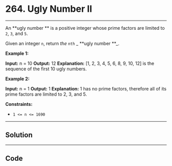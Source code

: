 # 264. Ugly Number II

---

An **ugly number ** is a positive integer whose prime factors are limited to `2`, `3`, and `5`.

Given an integer `n`, return _the_ `nth` _ **ugly number **_.

 

**Example 1:**


**Input:** n = 10
**Output:** 12
**Explanation:** [1, 2, 3, 4, 5, 6, 8, 9, 10, 12] is the sequence of the first 10 ugly numbers.


**Example 2:**


**Input:** n = 1
**Output:** 1
**Explanation:** 1 has no prime factors, therefore all of its prime factors are limited to 2, 3, and 5.


 

**Constraints:**

  * `1 <= n <= 1690`

---

## Solution



---

## Code
```python


```